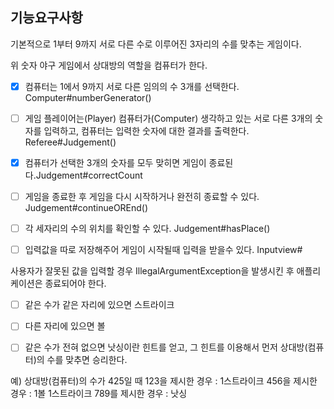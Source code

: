 
## 기능요구사항 
기본적으로 1부터 9까지 서로 다른 수로 이루어진 3자리의 수를 맞추는 게임이다.

위 숫자 야구 게임에서 상대방의 역할을 컴퓨터가 한다. 
- [X] 컴퓨터는 1에서 9까지 서로 다른 임의의 수 3개를 선택한다. Computer#numberGenerator()
- [ ] 게임 플레이어는(Player) 컴퓨터가(Computer) 생각하고 있는 서로 다른 3개의 숫자를 입력하고, 
   컴퓨터는 입력한 숫자에 대한 결과를 출력한다. Referee#Judgement()
- [X] 컴퓨터가 선택한 3개의 숫자를 모두 맞히면 게임이 종료된다.Judgement#correctCount
- [ ] 게임을 종료한 후 게임을 다시 시작하거나 완전히 종료할 수 있다. Judgement#continueOREnd()
- [ ] 각 세자리의 수의 위치를 확인할 수 있다. Judgement#hasPlace()
- [ ] 입력값을 따로 저장해주어 게임이 시작될때 입력을 받을수 있다. Inputview#


사용자가 잘못된 값을 입력할 경우 IllegalArgumentException을 발생시킨 후 애플리케이션은 종료되어야 한다.
- [ ] 같은 수가 같은 자리에 있으면 스트라이크
- [ ] 다른 자리에 있으면 볼
- [ ] 같은 수가 전혀 없으면 낫싱이란 힌트를 얻고, 그 힌트를 이용해서 먼저 상대방(컴퓨터)의 수를 맞추면 승리한다.


예) 상대방(컴퓨터)의 수가 425일 때
123을 제시한 경우 : 1스트라이크
456을 제시한 경우 : 1볼 1스트라이크
789를 제시한 경우 : 낫싱
